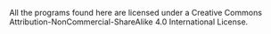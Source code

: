 All the programs found here are licensed under a Creative Commons Attribution-NonCommercial-ShareAlike 4.0 International License.
